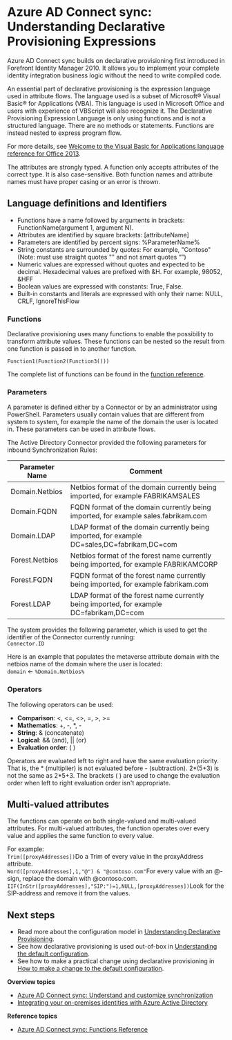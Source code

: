 <properties
    pageTitle="Azure AD Connect sync: Understanding Declarative Provisioning Expressions | Microsoft Azure"
    description="Explains the declarative provisioning expressions."
    services="active-directory"
    documentationCenter=""
    authors="andkjell"
    manager="femila"
    editor=""/>

<tags
    ms.service="active-directory"
    ms.workload="identity"
    ms.tgt_pltfrm="na"
    ms.devlang="na"
    ms.topic="article"
    ms.date="08/31/2016"
    ms.author="markusvi;andkjell"/>


# <a name="azure-ad-connect-sync-understanding-declarative-provisioning-expressions"></a>Azure AD Connect sync: Understanding Declarative Provisioning Expressions
Azure AD Connect sync builds on declarative provisioning first introduced in Forefront Identity Manager 2010. It allows you to implement your complete identity integration business logic without the need to write compiled code.

An essential part of declarative provisioning is the expression language used in attribute flows. The language used is a subset of Microsoft® Visual Basic® for Applications (VBA). This language is used in Microsoft Office and users with experience of VBScript will also recognize it. The Declarative Provisioning Expression Language is only using functions and is not a structured language. There are no methods or statements. Functions are instead nested to express program flow.

For more details, see [Welcome to the Visual Basic for Applications language reference for Office 2013](https://msdn.microsoft.com/library/gg264383.aspx).

The attributes are strongly typed. A function only accepts attributes of the correct type. It is also case-sensitive. Both function names and attribute names must have proper casing or an error is thrown.

## <a name="language-definitions-and-identifiers"></a>Language definitions and Identifiers

- Functions have a name followed by arguments in brackets: FunctionName(argument 1, argument N).
- Attributes are identified by square brackets: [attributeName]
- Parameters are identified by percent signs: %ParameterName%
- String constants are surrounded by quotes: For example, "Contoso" (Note: must use straight quotes "" and not smart quotes “”)
- Numeric values are expressed without quotes and expected to be decimal. Hexadecimal values are prefixed with &H. For example, 98052, &HFF
- Boolean values are expressed with constants: True, False.
- Built-in constants and literals are expressed with only their name: NULL, CRLF, IgnoreThisFlow

### <a name="functions"></a>Functions
Declarative provisioning uses many functions to enable the possibility to transform attribute values. These functions can be nested so the result from one function is passed in to another function.

`Function1(Function2(Function3()))`

The complete list of functions can be found in the [function reference](active-directory-aadconnectsync-functions-reference.md).

### <a name="parameters"></a>Parameters
A parameter is defined either by a Connector or by an administrator using PowerShell. Parameters usually contain values that are different from system to system, for example the name of the domain the user is located in. These parameters can be used in attribute flows.

The Active Directory Connector provided the following parameters for inbound Synchronization Rules:

| Parameter Name | Comment |
| --- | --- |
| Domain.Netbios | Netbios format of the domain currently being imported, for example FABRIKAMSALES |
| Domain.FQDN | FQDN format of the domain currently being imported, for example sales.fabrikam.com |
| Domain.LDAP | LDAP format of the domain currently being imported, for example DC=sales,DC=fabrikam,DC=com |
| Forest.Netbios | Netbios format of the forest name currently being imported, for example FABRIKAMCORP |
| Forest.FQDN | FQDN format of the forest name currently being imported, for example fabrikam.com |
| Forest.LDAP | LDAP format of the forest name currently being imported, for example DC=fabrikam,DC=com |

The system provides the following parameter, which is used to get the identifier of the Connector currently running:  
`Connector.ID`

Here is an example that populates the metaverse attribute domain with the netbios name of the domain where the user is located:  
`domain` <- `%Domain.Netbios%`

### <a name="operators"></a>Operators
The following operators can be used:

- **Comparison**: <, <=, <>, =, >, >=
- **Mathematics**: +, -, \*, -
- **String**: & (concatenate)
- **Logical**: && (and), || (or)
- **Evaluation order**: ( )

Operators are evaluated left to right and have the same evaluation priority. That is, the \* (multiplier) is not evaluated before - (subtraction). 2\*(5+3) is not the same as 2\*5+3. The brackets ( ) are used to change the evaluation order when left to right evaluation order isn't appropriate.

## <a name="multi-valued-attributes"></a>Multi-valued attributes
The functions can operate on both single-valued and multi-valued attributes. For multi-valued attributes, the function operates over every value and applies the same function to every value.

For example:  
`Trim([proxyAddresses])`Do a Trim of every value in the proxyAddress attribute.  
`Word([proxyAddresses],1,"@") & "@contoso.com"`For every value with an @-sign, replace the domain with @contoso.com.  
`IIF(InStr([proxyAddresses],"SIP:")=1,NULL,[proxyAddresses])`Look for the SIP-address and remove it from the values.

## <a name="next-steps"></a>Next steps

- Read more about the configuration model in [Understanding Declarative Provisioning](active-directory-aadconnectsync-understanding-declarative-provisioning.md).
- See how declarative provisioning is used out-of-box in [Understanding the default configuration](active-directory-aadconnectsync-understanding-default-configuration.md).
- See how to make a practical change using declarative provisioning in [How to make a change to the default configuration](active-directory-aadconnectsync-change-the-configuration.md).

**Overview topics**

- [Azure AD Connect sync: Understand and customize synchronization](active-directory-aadconnectsync-whatis.md)
- [Integrating your on-premises identities with Azure Active Directory](active-directory-aadconnect.md)

**Reference topics**

- [Azure AD Connect sync: Functions Reference](active-directory-aadconnectsync-functions-reference.md)
